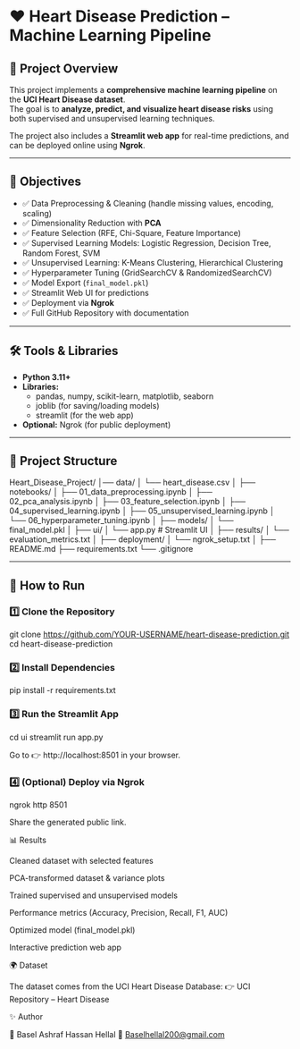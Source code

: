 # ❤️ Heart Disease Prediction – Machine Learning Pipeline  

## 📌 Project Overview  
This project implements a **comprehensive machine learning pipeline** on the **UCI Heart Disease dataset**.  
The goal is to **analyze, predict, and visualize heart disease risks** using both supervised and unsupervised learning techniques.  

The project also includes a **Streamlit web app** for real-time predictions, and can be deployed online using **Ngrok**.  

---

## 🎯 Objectives  
- ✅ Data Preprocessing & Cleaning (handle missing values, encoding, scaling)  
- ✅ Dimensionality Reduction with **PCA**  
- ✅ Feature Selection (RFE, Chi-Square, Feature Importance)  
- ✅ Supervised Learning Models: Logistic Regression, Decision Tree, Random Forest, SVM  
- ✅ Unsupervised Learning: K-Means Clustering, Hierarchical Clustering  
- ✅ Hyperparameter Tuning (GridSearchCV & RandomizedSearchCV)  
- ✅ Model Export (`final_model.pkl`)  
- ✅ Streamlit Web UI for predictions  
- ✅ Deployment via **Ngrok**  
- ✅ Full GitHub Repository with documentation  

---

## 🛠️ Tools & Libraries  
- **Python 3.11+**  
- **Libraries:**  
  - pandas, numpy, scikit-learn, matplotlib, seaborn  
  - joblib (for saving/loading models)  
  - streamlit (for the web app)  
- **Optional:** Ngrok (for public deployment)  

---

## 📂 Project Structure  
Heart_Disease_Project/
│── data/
│ └── heart_disease.csv
│
├── notebooks/
│ ├── 01_data_preprocessing.ipynb
│ ├── 02_pca_analysis.ipynb
│ ├── 03_feature_selection.ipynb
│ ├── 04_supervised_learning.ipynb
│ ├── 05_unsupervised_learning.ipynb
│ └── 06_hyperparameter_tuning.ipynb
│
├── models/
│ └── final_model.pkl
│
├── ui/
│ └── app.py # Streamlit UI
│
├── results/
│ └── evaluation_metrics.txt
│
├── deployment/
│ └── ngrok_setup.txt
│
├── README.md
├── requirements.txt
└── .gitignore


---

## 🚀 How to Run  

### 1️⃣ Clone the Repository  

git clone https://github.com/YOUR-USERNAME/heart-disease-prediction.git
cd heart-disease-prediction

### 2️⃣ Install Dependencies
pip install -r requirements.txt

### 3️⃣ Run the Streamlit App
cd ui
streamlit run app.py


Go to 👉 http://localhost:8501
 in your browser.

### 4️⃣ (Optional) Deploy via Ngrok
ngrok http 8501


Share the generated public link.

📊 Results

Cleaned dataset with selected features

PCA-transformed dataset & variance plots

Trained supervised and unsupervised models

Performance metrics (Accuracy, Precision, Recall, F1, AUC)

Optimized model (final_model.pkl)

Interactive prediction web app

🌍 Dataset

The dataset comes from the UCI Heart Disease Database:
👉 UCI Repository – Heart Disease

✨ Author

👤 Basel Ashraf Hassan Hellal
📧 Baselhellal200@gmail.com

